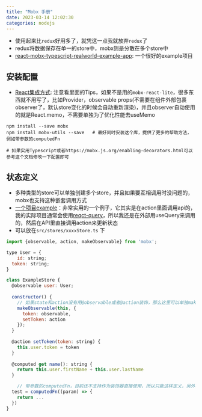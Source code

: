 ```yaml
---
title: "Mobx 手册"
date: 2023-03-14 12:02:30
categories: nodejs
---
```

- 使用起来比`redux`好用多了，就凭这一点我就放弃`redux`了
- redux将数据保存在单一的store中，mobx则是分散在多个store中
- [react-mobx-typescript-realworld-example-app](https://github.com/7anshuai/react-mobx-typescript-realworld-example-app): 一个很好的example项目

## 安装配置

- [React集成方式](https://mobx.js.org/react-integration.html): 注意看里面的Tips，如果不是用的`mobx-react-lite`，很多东西就不用写了，比如Provider，observable props(不需要在组件外部包裹observer了，默认store变化的时候会自动重新渲染)，并且observer自动使用的就是React.memo，不需要单独为了优化性能去useMemo

```shell
npm install --save mobx
npm install mobx-utils --save	# 最好同时安装这个库，提供了更多的帮助方法，例如带参数的computedFn

# 如果实用Typescript或者https://mobx.js.org/enabling-decorators.html可以参考这个文档修改一下配置即可
```

<!--more-->

## 状态定义

- 多种类型的store可以单独创建多个store，并且如果要互相调用时没问题的，mobx也支持这种嵌套调用方式
- [一个项目example](https://github.com/7anshuai/react-mobx-typescript-realworld-example-app)：非常实用的一个例子，它其实是在action里面调用api的，我的实际项目通常会使用[reqct-query](https://haofly.net/react-query)，所以我还是在外部用useQuery来调用的，然后在API里直接调用action来更新状态
- 可以放在`src/stores/xxxxStore.ts` 下

```javascript
import {observable, action, makeObservable} from 'mobx';

type User = {
 	id: string;
  token: string;
}

class ExampleStore {
  @observable user: User;
  
  constructor() {
    // 如果state和action没有用@observable或者@action装饰，那么这里可以单独makeObservable，一般没有必要的
    makeObservable(this, {	
      token: observable,
      setToken: action
    });
  }
  
  @action setToken(token: string) {
    this.user.token = token
  }
  
  @computed get name(): string {
    return this.user.firstName + this.user.lastName
  }

	// 带参数的computedFn，目前还不支持作为装饰器直接使用，所以只能这样定义，另外，它的参数是不支持默认值的
  test = computedFn((param) => {
    return ...
  })
}
```

